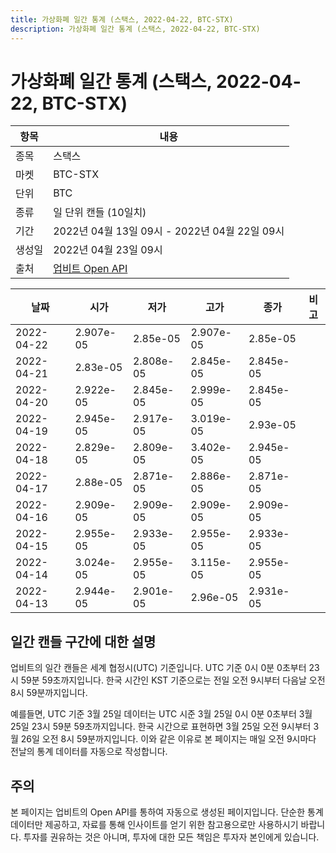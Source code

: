 ```yaml
---
title: 가상화폐 일간 통계 (스택스, 2022-04-22, BTC-STX)
description: 가상화폐 일간 통계 (스택스, 2022-04-22, BTC-STX)
---
```



가상화폐 일간 통계 (스택스, 2022-04-22, BTC-STX)
===

|항목|내용|
|--|--|
|종목|스택스|
|마켓|BTC-STX|
|단위|BTC|
|종류|일 단위 캔들 (10일치)|
|기간|2022년 04월 13일 09시 - 2022년 04월 22일 09시|
|생성일|2022년 04월 23일 09시|
|출처|[업비트 Open API](https://docs.upbit.com)|


|날짜|시가|저가|고가|종가|비고|
|--|--|--|--|--|--|
|2022-04-22|2.907e-05|2.85e-05|2.907e-05|2.85e-05|    |
|2022-04-21|2.83e-05|2.808e-05|2.845e-05|2.845e-05|    |
|2022-04-20|2.922e-05|2.845e-05|2.999e-05|2.845e-05|    |
|2022-04-19|2.945e-05|2.917e-05|3.019e-05|2.93e-05|    |
|2022-04-18|2.829e-05|2.809e-05|3.402e-05|2.945e-05|    |
|2022-04-17|2.88e-05|2.871e-05|2.886e-05|2.871e-05|    |
|2022-04-16|2.909e-05|2.909e-05|2.909e-05|2.909e-05|    |
|2022-04-15|2.955e-05|2.933e-05|2.955e-05|2.933e-05|    |
|2022-04-14|3.024e-05|2.955e-05|3.115e-05|2.955e-05|    |
|2022-04-13|2.944e-05|2.901e-05|2.96e-05|2.931e-05|    |


일간 캔들 구간에 대한 설명
---


업비트의 일간 캔들은 세계 협정시(UTC) 기준입니다. 
UTC 기준 0시 0분 0초부터 23시 59분 59초까지입니다. 
한국 시간인 KST 기준으로는 전일 오전 9시부터 다음날 오전 8시 59분까지입니다. 


예를들면, UTC 기준 3월 25일 데이터는 UTC 시준 3월 25일 0시 0분 0초부터 3월 25일 23시 59분 59초까지입니다. 
한국 시간으로 표현하면 3월 25일 오전 9시부터 3월 26일 오전 8시 59분까지입니다. 
이와 같은 이유로 본 페이지는 매일 오전 9시마다 전날의 통계 데이터를 자동으로 작성합니다. 


주의
---


본 페이지는 업비트의 Open API를 통하여 자동으로 생성된 페이지입니다. 
단순한 통계 데이터만 제공하고, 자료를 통해 인사이트를 얻기 위한 참고용으로만 사용하시기 바랍니다. 
투자를 권유하는 것은 아니며, 투자에 대한 모든 책임은 투자자 본인에게 있습니다. 
